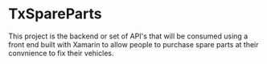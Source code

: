 # TxSpareParts
This project is the backend or set of API's that will be consumed using a front end 
built with Xamarin to allow people to purchase spare parts at their convnience to fix their vehicles.
